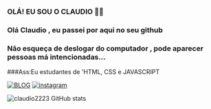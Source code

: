 ### OLÁ! EU SOU O CLAUDIO ✌🏻

### Olá Claudio , eu passei por aqui no seu github 
### Não esqueça de deslogar do computador , pode aparecer pessoas má intencionadas...
###Ass:Eu
estudantes de 'HTML,
CSS e JAVASCRIPT

[![BLOG](https://img.shields.io/website-up-down-green-red/http/monip.org.svg)]()
[![instagram](	https://img.shields.io/badge/Instagram-E4405F?style=for-the-badge&logo=instagram&logoColor=white)](https://instagram.com/claudio_carnei)

![claudio2223 GitHub stats](https://github-readme-stats.vercel.app/api?username=Claudio2223&show_icons=true&theme=radical)
